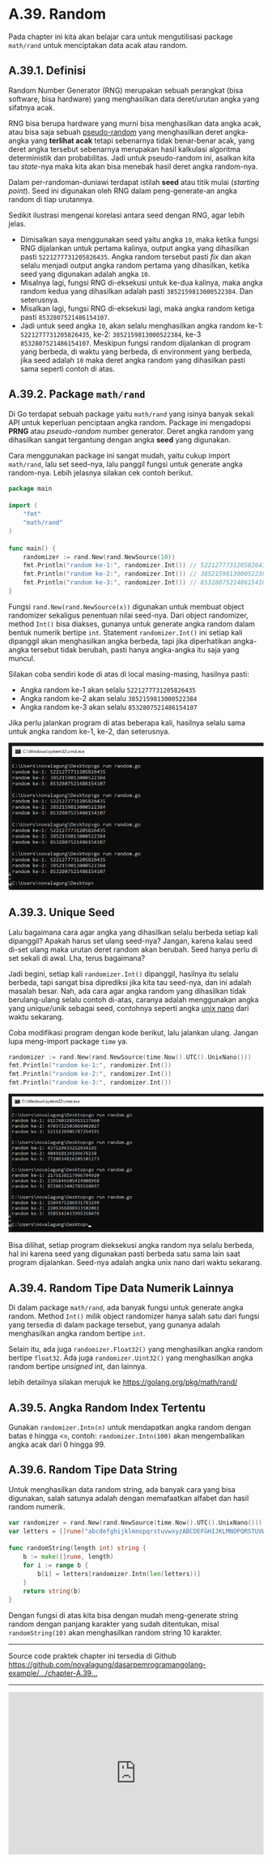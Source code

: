 # A.39. Random

Pada chapter ini kita akan belajar cara untuk mengutilisasi package `math/rand` untuk menciptakan data acak atau random.

## A.39.1. Definisi

Random Number Generator (RNG) merupakan sebuah perangkat (bisa software, bisa hardware) yang menghasilkan data deret/urutan angka yang sifatnya acak.

RNG bisa berupa hardware yang murni bisa menghasilkan data angka acak, atau bisa saja sebuah [pseudo-random](https://en.wikipedia.org/wiki/Pseudorandom_number_generator) yang menghasilkan deret angka-angka yang **terlihat acak** tetapi sebenarnya tidak benar-benar acak, yang deret angka tersebut sebenarnya merupakan hasil kalkulasi algoritma deterministik dan probabilitas. Jadi untuk pseudo-random ini, asalkan kita tau *state*-nya maka kita akan bisa menebak hasil deret angka random-nya.

Dalam per-randoman-duniawi terdapat istilah **seed** atau titik mulai (*starting point*). Seed ini digunakan oleh RNG dalam peng-generate-an angka random di tiap urutannya.

Sedikit ilustrasi mengenai korelasi antara seed dengan RNG, agar lebih jelas.

- Dimisalkan saya menggunakan seed yaitu angka `10`, maka ketika fungsi RNG dijalankan untuk pertama kalinya, output angka yang dihasilkan pasti `5221277731205826435`. Angka random tersebut pasti *fix* dan akan selalu menjadi output angka random pertama yang dihasilkan, ketika seed yang digunakan adalah angka `10`.
- Misalnya lagi, fungsi RNG di-eksekusi untuk ke-dua kalinya, maka angka random kedua yang dihasilkan adalah pasti `3852159813000522384`. Dan seterusnya.
- Misalkan lagi, fungsi RNG di-eksekusi lagi, maka angka random ketiga pasti `8532807521486154107`.
- Jadi untuk seed angka `10`, akan selalu menghasilkan angka random ke-1: `5221277731205826435`, ke-2: `3852159813000522384`, ke-3 `8532807521486154107`. Meskipun fungsi random dijalankan di program yang berbeda, di waktu yang berbeda, di environment yang berbeda, jika seed adalah `10` maka deret angka random yang dihasilkan pasti sama seperti contoh di atas.

## A.39.2. Package `math/rand`

Di Go terdapat sebuah package yaitu `math/rand` yang isinya banyak sekali API untuk keperluan penciptaan angka random. Package ini mengadopsi **PRNG** atau *pseudo-random* number generator. Deret angka random yang dihasilkan sangat tergantung dengan angka **seed** yang digunakan.

Cara menggunakan package ini sangat mudah, yaitu cukup import `math/rand`, lalu set seed-nya, lalu panggil fungsi untuk generate angka random-nya. Lebih jelasnya silakan cek contoh berikut.

```go
package main

import (
	"fmt"
	"math/rand"
)

func main() {
	randomizer := rand.New(rand.NewSource(10))
	fmt.Println("random ke-1:", randomizer.Int()) // 5221277731205826435
	fmt.Println("random ke-2:", randomizer.Int()) // 3852159813000522384
	fmt.Println("random ke-3:", randomizer.Int()) // 8532807521486154107
}
```

Fungsi `rand.New(rand.NewSource(x))` digunakan untuk membuat object randomizer sekaligus penentuan nilai seed-nya. Dari object randomizer, method `Int()` bisa diakses, gunanya untuk generate angka random dalam bentuk numerik bertipe `int`. Statement `randomizer.Int()` ini setiap kali dipanggil akan menghasilkan angka berbeda, tapi jika diperhatikan angka-angka tersebut tidak berubah, pasti hanya angka-angka itu saja yang muncul.

Silakan coba sendiri kode di atas di local masing-masing, hasilnya pasti: 

- Angka random ke-1 akan selalu `5221277731205826435`
- Angka random ke-2 akan selalu `3852159813000522384`
- Angka random ke-3 akan selalu `8532807521486154107`

Jika perlu jalankan program di atas beberapa kali, hasilnya selalu sama untuk angka random ke-1, ke-2, dan seterusnya.

![Random Golang](images/A_random_1.png)

## A.39.3. Unique Seed

Lalu bagaimana cara agar angka yang dihasilkan selalu berbeda setiap kali dipanggil? Apakah harus set ulang seed-nya? Jangan, karena kalau seed di-set ulang maka urutan deret random akan berubah. Seed hanya perlu di set sekali di awal. Lha, terus bagaimana?

Jadi begini, setiap kali `randomizer.Int()` dipanggil, hasilnya itu selalu berbeda, tapi sangat bisa diprediksi jika kita tau seed-nya, dan ini adalah masalah besar. Nah, ada cara agar angka random yang dihasilkan tidak berulang-ulang selalu contoh di-atas, caranya adalah menggunakan angka yang *unique*/unik sebagai seed, contohnya seperti angka [unix nano](https://en.wikipedia.org/wiki/GNU_nano) dari waktu sekarang.

Coba modifikasi program dengan kode berikut, lalu jalankan ulang. Jangan lupa meng-import package `time` ya.

```go
randomizer := rand.New(rand.NewSource(time.Now().UTC().UnixNano()))
fmt.Println("random ke-1:", randomizer.Int())
fmt.Println("random ke-2:", randomizer.Int())
fmt.Println("random ke-3:", randomizer.Int())
```

![Random Golang with unix nano seed](images/A_random_2.png)

Bisa dilihat, setiap program dieksekusi angka random nya selalu berbeda, hal ini karena seed yang digunakan pasti berbeda satu sama lain saat program dijalankan. Seed-nya adalah angka unix nano dari waktu sekarang.

## A.39.4. Random Tipe Data Numerik Lainnya

Di dalam package `math/rand`, ada banyak fungsi untuk generate angka random. Method `Int()` milik object randomizer hanya salah satu dari fungsi yang tersedia di dalam package tersebut, yang gunanya adalah menghasilkan angka random bertipe `int`.

Selain itu, ada juga `randomizer.Float32()` yang menghasilkan angka random bertipe `float32`. Ada juga `randomizer.Uint32()` yang menghasilkan angka random bertipe *unsigned* int, dan lainnya.

lebih detailnya silakan merujuk ke https://golang.org/pkg/math/rand/

## A.39.5. Angka Random Index Tertentu

Gunakan `randomizer.Intn(n)` untuk mendapatkan angka random dengan batas `0` hingga <`n`, contoh: `randomizer.Intn(100)` akan mengembalikan angka acak dari 0 hingga 99.

## A.39.6. Random Tipe Data String

Untuk menghasilkan data random string, ada banyak cara yang bisa digunakan, salah satunya adalah dengan memafaatkan alfabet dan hasil random numerik.

```go
var randomizer = rand.New(rand.NewSource(time.Now().UTC().UnixNano()))
var letters = []rune("abcdefghijklmnopqrstuvwxyzABCDEFGHIJKLMNOPQRSTUVWXYZ")

func randomString(length int) string {
	b := make([]rune, length)
	for i := range b {
		b[i] = letters[randomizer.Intn(len(letters))]
	}
	return string(b)
}
```

Dengan fungsi di atas kita bisa dengan mudah meng-generate string random dengan panjang karakter yang sudah ditentukan, misal `randomString(10)` akan menghasilkan random string 10 karakter.

---

<div class="source-code-link">
    <div class="source-code-link-message">Source code praktek chapter ini tersedia di Github</div>
    <a href="https://github.com/novalagung/dasarpemrogramangolang-example/tree/master/chapter-A.39-random">https://github.com/novalagung/dasarpemrogramangolang-example/.../chapter-A.39...</a>
</div>

---

<iframe src="https://novalagung.substack.com/embed" width="100%" height="320" class="substack-embed" frameborder="0" scrolling="no"></iframe>
